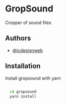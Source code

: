 # GropSound

Cropper of sound files



## Authors

- [@jcdesignweb](https://github.com/jcdesignweb)


## Installation

Install gropsound with yarn

```bash
  
  cd gropsound
  yarn install
```